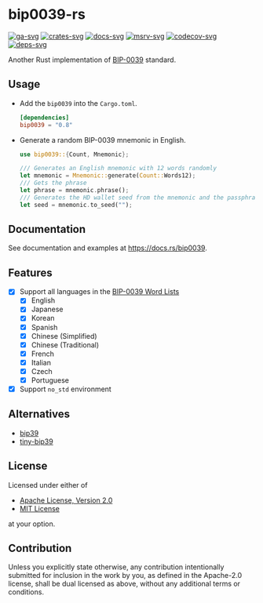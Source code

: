 # bip0039-rs

[![ga-svg]][ga-url]
[![crates-svg]][crates-url]
[![docs-svg]][docs-url]
[![msrv-svg]][msrv-url]
[![codecov-svg]][codecov-url]
[![deps-svg]][deps-url]

[ga-svg]: https://github.com/koushiro/bip0039-rs/workflows/build/badge.svg
[ga-url]: https://github.com/koushiro/bip0039-rs/actions
[crates-svg]: https://img.shields.io/crates/v/bip0039
[crates-url]: https://crates.io/crates/bip0039
[docs-svg]: https://docs.rs/bip0039/badge.svg
[docs-url]: https://docs.rs/bip0039
[msrv-svg]: https://img.shields.io/badge/rustc-1.47+-blue.svg
[msrv-url]: https://blog.rust-lang.org/2020/10/08/Rust-1.47.html
[codecov-svg]: https://img.shields.io/codecov/c/github/koushiro/bip0039-rs
[codecov-url]: https://codecov.io/gh/koushiro/bip0039-rs
[deps-svg]: https://deps.rs/repo/github/koushiro/bip0039-rs/status.svg
[deps-url]: https://deps.rs/repo/github/koushiro/bip0039-rs

Another Rust implementation of [BIP-0039](https://github.com/bitcoin/bips/blob/master/bip-0039.mediawiki) standard.

## Usage

- Add the `bip0039` into the `Cargo.toml`.

  ```toml
  [dependencies]
  bip0039 = "0.8"
  ```

- Generate a random BIP-0039 mnemonic in English.
  ```rust
  use bip0039::{Count, Mnemonic};

  /// Generates an English mnemonic with 12 words randomly
  let mnemonic = Mnemonic::generate(Count::Words12);
  /// Gets the phrase
  let phrase = mnemonic.phrase();
  /// Generates the HD wallet seed from the mnemonic and the passphrase.
  let seed = mnemonic.to_seed("");
  ```

## Documentation

See documentation and examples at https://docs.rs/bip0039.

## Features

- [x] Support all languages in the [BIP-0039 Word Lists](https://github.com/bitcoin/bips/blob/master/bip-0039/bip-0039-wordlists.md)
  - [x] English
  - [x] Japanese
  - [x] Korean
  - [x] Spanish
  - [x] Chinese (Simplified)
  - [x] Chinese (Traditional)
  - [x] French
  - [x] Italian
  - [x] Czech
  - [x] Portuguese
- [x] Support `no_std` environment

## Alternatives

- [bip39](https://github.com/rust-bitcoin/rust-bip39)
- [tiny-bip39](https://github.com/maciejhirsz/tiny-bip39)

## License

Licensed under either of

- [Apache License, Version 2.0](LICENSE-APACHE)
- [MIT License](LICENSE-MIT)

at your option.

## Contribution

Unless you explicitly state otherwise, any contribution intentionally submitted
for inclusion in the work by you, as defined in the Apache-2.0 license, shall be
dual licensed as above, without any additional terms or conditions.
